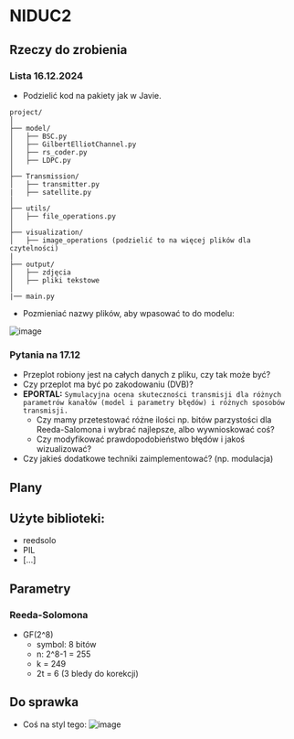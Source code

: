 # NIDUC2
## Rzeczy do zrobienia

### Lista 16.12.2024
- Podzielić kod na pakiety jak w Javie.
```
project/ 
│
├── model/
│   ├── BSC.py
│   ├── GilbertElliotChannel.py
│   ├── rs_coder.py
│   ├── LDPC.py
│
├── Transmission/
│   ├── transmitter.py
|   ├── satellite.py
│
├── utils/
│   ├── file_operations.py
│
├── visualization/
│   ├── image_operations (podzielić to na więcej plików dla czytelności)
|
├── output/
│   ├── zdjęcia
│   ├── pliki tekstowe
│
|── main.py
```
- Pozmieniać nazwy plików, aby wpasować to do modelu:

![image](https://github.com/user-attachments/assets/24888e81-2186-472e-ac65-22720aa2b23f)

### Pytania na 17.12
- Przeplot robiony jest na całych danych z pliku, czy tak może być?
- Czy przeplot ma być po zakodowaniu (DVB)? <br/>
- **EPORTAL:** `Symulacyjna ocena skuteczności transmisji dla różnych parametrów kanałów (model i parametry błędów) i różnych sposobów transmisji.`
    - Czy mamy przetestować różne ilości np. bitów parzystości dla Reeda-Salomona i wybrać najlepsze, albo wywnioskować coś?
    - Czy modyfikować prawdopodobieństwo błędów i jakoś wizualizować?
- Czy jakieś dodatkowe techniki zaimplementować? (np. modulacja)

## Plany

## Użyte biblioteki:
- reedsolo
- PIL
- [...]

## Parametry
### Reeda-Solomona
- GF(2^8)
    - symbol: 8 bitów
    - n: 2^8-1 = 255
    - k = 249
    - 2t = 6 (3 bledy do korekcji)

## Do sprawka
- Coś na styl tego:
![image](https://github.com/user-attachments/assets/637026ba-04a4-4c2e-9930-0fcd72230b21)
